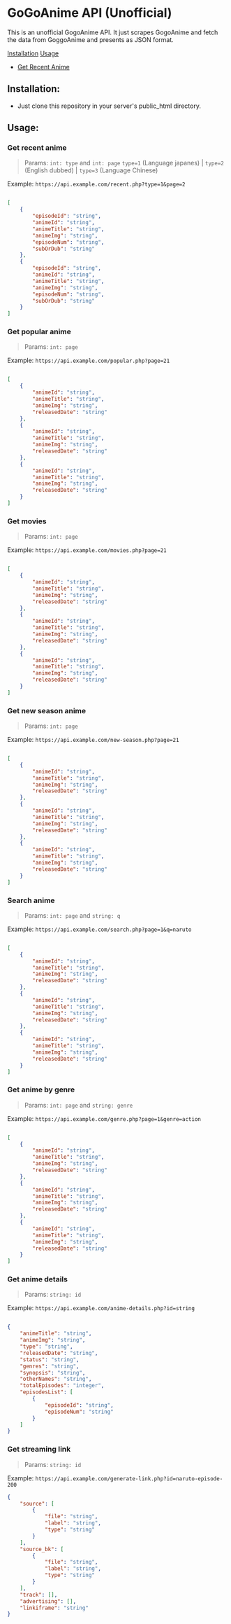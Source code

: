
# GoGoAnime API (Unofficial)

This is an unofficial GogoAnime API. It just scrapes GogoAnime and fetch the data from GoggoAnime and presents as JSON format.

<a href="?tab=readme-ov-file#installation">Installation</a>
<a href="?tab=readme-ov-file#usage">Usage</a>
- <a href="?tab=readme-ov-file#get-recent-anime">Get Recent Anime</a>

## Installation:
- Just clone this repository in your server's public_html directory.

## Usage:

### Get recent anime
> Params: `int: type` and `int: page`
> `type=1` (Language japanes) | `type=2` (English dubbed) | `type=3` (Language Chinese)

Example: `https://api.example.com/recent.php?type=1&page=2`

```JSON

[
    {
        "episodeId": "string",
        "animeId": "string",
        "animeTitle": "string",
        "animeImg": "string",
        "episodeNum": "string",
        "subOrDub": "string"
    },
    {
        "episodeId": "string",
        "animeId": "string",
        "animeTitle": "string",
        "animeImg": "string",
        "episodeNum": "string",
        "subOrDub": "string"
    }
]
```


### Get popular anime
> Params: `int: page`

Example: `https://api.example.com/popular.php?page=21`

```JSON

[
    {
        "animeId": "string",
        "animeTitle": "string",
        "animeImg": "string",
        "releasedDate": "string"
    },
    {
        "animeId": "string",
        "animeTitle": "string",
        "animeImg": "string",
        "releasedDate": "string"
    },
    {
        "animeId": "string",
        "animeTitle": "string",
        "animeImg": "string",
        "releasedDate": "string"
    }
]
```


### Get movies
> Params: `int: page`

Example: `https://api.example.com/movies.php?page=21`

```JSON

[
    {
        "animeId": "string",
        "animeTitle": "string",
        "animeImg": "string",
        "releasedDate": "string"
    },
    {
        "animeId": "string",
        "animeTitle": "string",
        "animeImg": "string",
        "releasedDate": "string"
    },
    {
        "animeId": "string",
        "animeTitle": "string",
        "animeImg": "string",
        "releasedDate": "string"
    }
]
```


### Get new season anime
> Params: `int: page`

Example: `https://api.example.com/new-season.php?page=21`

```JSON

[
    {
        "animeId": "string",
        "animeTitle": "string",
        "animeImg": "string",
        "releasedDate": "string"
    },
    {
        "animeId": "string",
        "animeTitle": "string",
        "animeImg": "string",
        "releasedDate": "string"
    },
    {
        "animeId": "string",
        "animeTitle": "string",
        "animeImg": "string",
        "releasedDate": "string"
    }
]
```


### Search anime
> Params: `int: page` and `string: q`

Example: `https://api.example.com/search.php?page=1&q=naruto`

```json

[
    {
        "animeId": "string",
        "animeTitle": "string",
        "animeImg": "string",
        "releasedDate": "string"
    },
    {
        "animeId": "string",
        "animeTitle": "string",
        "animeImg": "string",
        "releasedDate": "string"
    },
    {
        "animeId": "string",
        "animeTitle": "string",
        "animeImg": "string",
        "releasedDate": "string"
    }
]
```



### Get anime by genre
> Params: `int: page` and `string: genre`

Example: `https://api.example.com/genre.php?page=1&genre=action`

```JSON

[
    {
        "animeId": "string",
        "animeTitle": "string",
        "animeImg": "string",
        "releasedDate": "string"
    },
    {
        "animeId": "string",
        "animeTitle": "string",
        "animeImg": "string",
        "releasedDate": "string"
    },
    {
        "animeId": "string",
        "animeTitle": "string",
        "animeImg": "string",
        "releasedDate": "string"
    }
]
```



### Get anime details
> Params: `string: id`

Example: `https://api.example.com/anime-details.php?id=string`

```JSON

{
    "animeTitle": "string",
    "animeImg": "string",
    "type": "string",
    "releasedDate": "string",
    "status": "string",
    "genres": "string",
    "synopsis": "string",
    "otherNames": "string",
    "totalEpisodes": "integer",
    "episodesList": [
        {
            "episodeId": "string",
            "episodeNum": "string"
        }
    ]
}
```



### Get streaming link
> Params: `string: id`

Example: `https://api.example.com/generate-link.php?id=naruto-episode-200`

```JSON
{
    "source": [
        {
            "file": "string",
            "label": "string",
            "type": "string"
        }
    ],
    "source_bk": [
        {
            "file": "string",
            "label": "string",
            "type": "string"
        }
    ],
    "track": [],
    "advertising": [],
    "linkiframe": "string"
}
```

